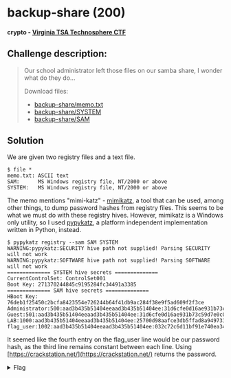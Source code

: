 # backup-share (200)
#### crypto - [Virginia TSA Technosphere CTF](../main.md)

## Challenge description:
> Our school administrator left those files on our samba share, I wonder what do they do...
> 
> Download files: 
> - [backup-share/memo.txt](../assets/backup-share/memo.txt)
> - [backup-share/SYSTEM](../assets/backup-share/SYSTEM)
> - [backup-share/SAM](./../assets/backup-share/SAM)

## Solution 
We are given two registry files and a text file.
```
$ file *
memo.txt: ASCII text
SAM:      MS Windows registry file, NT/2000 or above
SYSTEM:   MS Windows registry file, NT/2000 or above
```
The memo mentions "mimi-katz" - [mimikatz](https://github.com/ParrotSec/mimikatz), a tool that can be used, among other things, to dump password hashes from registry files. This seems to be what we must do with these registry hives. However, mimikatz is a Windows only utility, so I used [pypykatz](https://github.com/skelsec/pypykatz), a platform independent implementation written in Python, instead.
```
$ pypykatz registry --sam SAM SYSTEM
WARNING:pypykatz:SECURITY hive path not supplied! Parsing SECURITY will not work
WARNING:pypykatz:SOFTWARE hive path not supplied! Parsing SOFTWARE will not work
============== SYSTEM hive secrets ==============
CurrentControlSet: ControlSet001
Boot Key: 271370244845c9195284fc34491a3385
============== SAM hive secrets ==============
HBoot Key: 76deb1f25450c2bcfa8423554e726244b64f41db9ac284f38e9f5ad609f2f3ce
Administrator:500:aad3b435b51404eeaad3b435b51404ee:31d6cfe0d16ae931b73c59d7e0c089c0:::
Guest:501:aad3b435b51404eeaad3b435b51404ee:31d6cfe0d16ae931b73c59d7e0c089c0:::
LAB:1000:aad3b435b51404eeaad3b435b51404ee:25700d98aafce3db5ffad8a949731c6d:::
flag_user:1002:aad3b435b51404eeaad3b435b51404ee:032c72c6d11bf91e740ea34c523f9c21:::
```
It seemed like the fourth entry on the flag_user line would be our password hash, as the third line remains constant between each line. Using [https://crackstation.net/](https://crackstation.net/) returns the password.

<details> 
    <summary>Flag</summary>
flag{meatballs1}
</details>